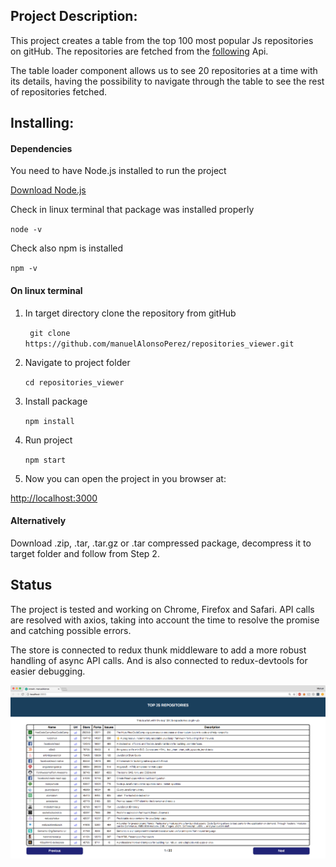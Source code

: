 ## Project Description:

This project creates a table from the top 100 most popular Js repositories on gitHub. The repositories are  fetched from  the [following](https://api.github.com/search/repositories?q=language:javascript&sort=stars&order=desc&per_page=100 "following") Api.

The table loader component allows us to see 20 repositories  at a time  with its details, having the possibility to navigate through the table to see the rest of repositories fetched.

## Installing:

####  Dependencies

You need to have Node.js installed to run the project

[Download Node.js](https://nodejs.org/en/download/ "Download Node.js")

Check in linux terminal that package was installed properly

`node -v`

Check also npm is installed

`npm -v`

#### On linux terminal

1. In target directory clone the repository from gitHub

	` git clone https://github.com/manuelAlonsoPerez/repositories_viewer.git`

2. Navigate to project folder

	`cd repositories_viewer`

3. Install package

	`npm install`

4. Run project

	`npm start`

5. Now you can open the project in you browser at:

[http://localhost:3000](http://localhost:3000/ "http://localhost:3000/")


#### Alternatively

Download  .zip, .tar, .tar.gz or .tar compressed package, decompress it to target folder and follow from Step 2.

## Status

The  project is tested and working on Chrome, Firefox and Safari. API calls are resolved with axios, taking into account the time to resolve the promise and catching possible errors.

The store is connected to redux thunk middleware to add a more robust handling of async API calls. And is also connected  to redux-devtools for easier debugging.

![](./src/assets/repos_viewer.png)



